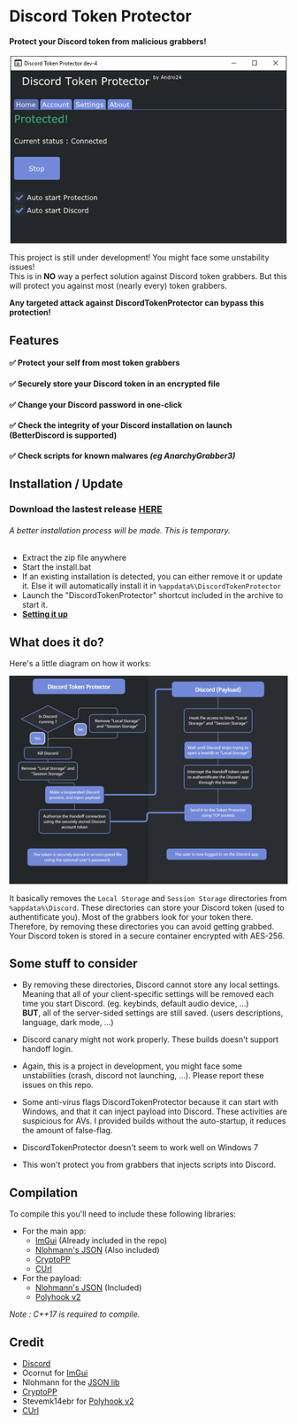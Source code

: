 # Discord Token Protector
#### Protect your Discord token from malicious grabbers!

<p align="center">
  <img width="500" src="Assets/DiscordTokenProtectorUI.png">
</p>

This project is still under development! You might face some unstability issues!\
This is in **NO** way a perfect solution against Discord token grabbers.
But this will protect you against most (nearly every) token grabbers.

**Any targeted attack against DiscordTokenProtector can bypass this protection!**

## Features

#### ✅ Protect your self from most token grabbers
#### ✅ Securely store your Discord token in an encrypted file
#### ✅ Change your Discord password in one-click
#### ✅ Check the integrity of your Discord installation on launch (BetterDiscord is supported)
#### ✅ Check scripts for known malwares *(eg AnarchyGrabber3)*

## Installation / Update

### Download the lastest release **[HERE](https://github.com/andro2157/DiscordTokenProtector/releases)**

###### A better installation process will be made. This is temporary.

* Extract the zip file anywhere
* Start the install.bat
* If an existing installation is detected, you can either remove it or update it. Else it will automatically install it in `%appdata%\DiscordTokenProtector`
* Launch the "DiscordTokenProtector" shortcut included in the archive to start it.
* **[Setting it up](Setup.md)**

## What does it do?

Here's a little diagram on how it works:

<p align="center">
  <img width="800" src="Assets/how_does_it_work.jpg">
</p>

It basically removes the `Local Storage` and `Session Storage` directories from `%appdata%\Discord`.
These directories can store your Discord token (used to authentificate you).
Most of the grabbers look for your token there. Therefore, by removing these directories you can avoid getting grabbed.\
Your Discord token is stored in a secure container encrypted with AES-256.

## Some stuff to consider

* By removing these directories, Discord cannot store any local settings.
Meaning that all of your client-specific settings will be removed each time you start Discord. (eg. keybinds, default audio device, ...)\
**BUT**, all of the server-sided settings are still saved. (users descriptions, language, dark mode, ...)

* Discord canary might not work properly. These builds doesn't support handoff login.

* Again, this is a project in development, you might face some unstabilities (crash, discord not launching, ...). Please report these issues on this repo.

* Some anti-virus flags DiscordTokenProtector because it can start with Windows, and that it can inject payload into Discord.
These activities are suspicious for AVs. I provided builds without the auto-startup, it reduces the amount of false-flag.

* DiscordTokenProtector doesn't seem to work well on Windows 7

* This won't protect you from grabbers that injects scripts into Discord.

## Compilation

To compile this you'll need to include these following libraries:

- For the main app:
  * [ImGui](https://github.com/ocornut/imgui) (Already included in the repo)
  * [Nlohmann's JSON](https://github.com/nlohmann/json) (Also included)
  * [CryptoPP](https://www.cryptopp.com/#download)
  * [CUrl](https://curl.se/download.html)
- For the payload:
  * [Nlohmann's JSON](https://github.com/nlohmann/json) (Included)
  * [Polyhook v2](https://github.com/stevemk14ebr/PolyHook_2_0)

*Note : C++17 is required to compile.*

## Credit

* [Discord](https://discord.com/)
* Ocornut for [ImGui](https://github.com/ocornut/imgui)
* Nlohmann for the [JSON lib](https://github.com/nlohmann/json)
* [CryptoPP](https://www.cryptopp.com/)
* Stevemk14ebr for [Polyhook v2](https://github.com/stevemk14ebr/PolyHook_2_0)
* [CUrl](https://curl.se/)
